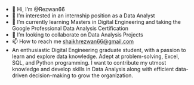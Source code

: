 - 👋 Hi, I’m @Rezwan66
- 👀 I’m interested in an internship position as a Data Analyst
- 🌱 I’m currently learning Masters in Digital Engineering and taking the Google Professional Data Analysis Certification
- 💞️ I’m looking to collaborate on Data Analysis Projects
- 📫 How to reach me shaikhrezwan66@gmail.com
- An enthusiastic Digital Engineering graduate student, with a passion to learn and explore data knowledge. Adept at problem-solving, Excel, SQL, and Python programming. I want to   contribute my utmost knowledge and develop skills in Data Analysis along with efficient data-driven decision-making to grow the organization.


<!---
Rezwan66/Rezwan66 is a ✨ special ✨ repository because its `README.md` (this file) appears on your GitHub profile.
You can click the Preview link to take a look at your changes.
--->
